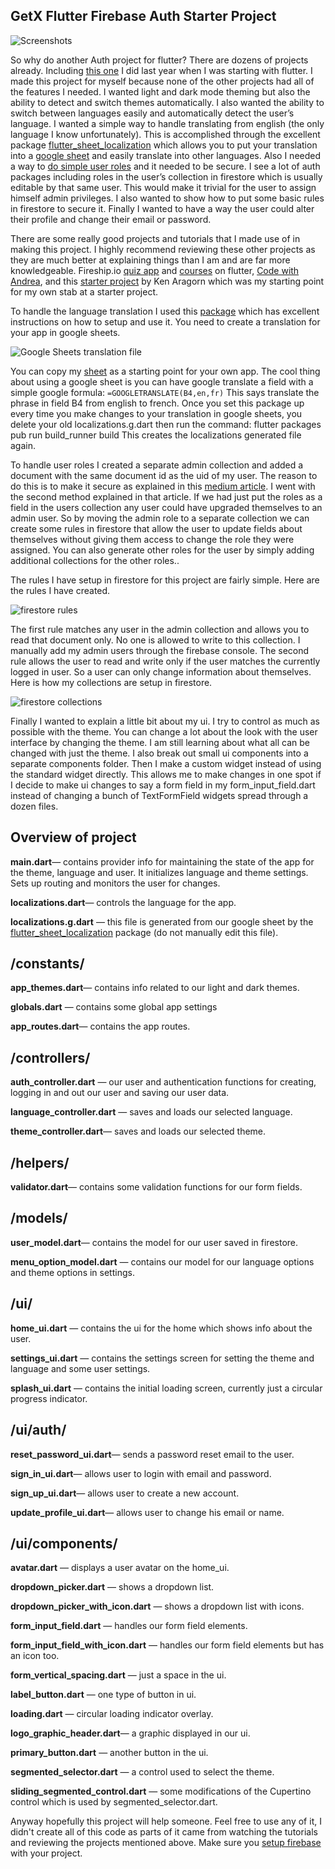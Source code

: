 ## GetX Flutter Firebase Auth Starter Project

![Screenshots](https://cdn-images-1.medium.com/max/4776/1*wOmpyN5Poy2Y7u4NMmpj9g.png)

So why do another Auth project for flutter? There are dozens of projects already. Including [this one](https://medium.com/@jeffmcmorris/flutter-auth-with-firebase-example-96b64375fff3) I did last year when I was starting with flutter. I made this project for myself because none of the other projects had all of the features I needed. I wanted light and dark mode theming but also the ability to detect and switch themes automatically. I also wanted the ability to switch between languages easily and automatically detect the user’s language. I wanted a simple way to handle translating from english (the only language I know unfortunately). This is accomplished through the excellent package [flutter_sheet_localization](https://github.com/aloisdeniel/flutter_sheet_localization) which allows you to put your translation into a [google sheet](https://docs.google.com/spreadsheets/d/1oS7iJ6ocrZBA53SxRfKF0CG9HAaXeKtzvsTBhgG4Zzk/edit#gid=0) and easily translate into other languages. Also I needed a way to [do simple user roles](https://medium.com/firebase-developers/patterns-for-security-with-firebase-group-based-permissions-for-cloud-firestore-72859cdec8f6) and it needed to be secure. I see a lot of auth packages including roles in the user’s collection in firestore which is usually editable by that same user. This would make it trivial for the user to assign himself admin privileges. I also wanted to show how to put some basic rules in firestore to secure it. Finally I wanted to have a way the user could alter their profile and change their email or password.

There are some really good projects and tutorials that I made use of in making this project. I highly recommend reviewing these other projects as they are much better at explaining things than I am and are far more knowledgeable. Fireship.io [quiz app](https://github.com/fireship-io/flutter-firebase-quizapp-course) and [courses](http://fireship.io) on flutter, [Code with Andrea](https://codewithandrea.com/), and this [starter project](https://github.com/KenAragorn/create_flutter_provider_app) by Ken Aragorn which was my starting point for my own stab at a starter project.

To handle the language translation I used this [package](https://github.com/aloisdeniel/flutter_sheet_localization) which has excellent instructions on how to setup and use it. You need to create a translation for your app in google sheets.

![Google Sheets translation file](https://cdn-images-1.medium.com/max/2000/1*7ltKsU-Tmn418km0gGDftA.png)

You can copy my [sheet](https://docs.google.com/spreadsheets/d/1oS7iJ6ocrZBA53SxRfKF0CG9HAaXeKtzvsTBhgG4Zzk/edit#gid=0) as a starting point for your own app. The cool thing about using a google sheet is you can have google translate a field with a simple google formula: `=GOOGLETRANSLATE(B4,en,fr)` This says translate the phrase in field B4 from english to french. Once you set this package up every time you make changes to your translation in google sheets, you delete your old localizations.g.dart then run the command: flutter packages pub run build_runner build This creates the localizations generated file again.

To handle user roles I created a separate admin collection and added a document with the same document id as the uid of my user. The reason to do this is to make it secure as explained in this [medium article](https://medium.com/firebase-developers/patterns-for-security-with-firebase-group-based-permissions-for-cloud-firestore-72859cdec8f6). I went with the second method explained in that article. If we had just put the roles as a field in the users collection any user could have upgraded themselves to an admin user. So by moving the admin role to a separate collection we can create some rules in firestore that allow the user to update fields about themselves without giving them access to change the role they were assigned. You can also generate other roles for the user by simply adding additional collections for the other roles..

The rules I have setup in firestore for this project are fairly simple. Here are the rules I have created.

![firestore rules](https://cdn-images-1.medium.com/max/2000/1*fug6buAigKDnzzXXxvAgMg.png)

The first rule matches any user in the admin collection and allows you to read that document only. No one is allowed to write to this collection. I manually add my admin users through the firebase console. The second rule allows the user to read and write only if the user matches the currently logged in user. So a user can only change information about themselves. Here is how my collections are setup in firestore.

![firestore collections](https://cdn-images-1.medium.com/max/2060/1*7xKVCWZggfwr7Y8KLs6z6g.png)

Finally I wanted to explain a little bit about my ui. I try to control as much as possible with the theme. You can change a lot about the look with the user interface by changing the theme. I am still learning about what all can be changed with just the theme. I also break out small ui components into a separate components folder. Then I make a custom widget instead of using the standard widget directly. This allows me to make changes in one spot if I decide to make ui changes to say a form field in my form_input_field.dart instead of changing a bunch of TextFormField widgets spread through a dozen files.

## **Overview of project**

**main.dart**— contains provider info for maintaining the state of the app for the theme, language and user. It initializes language and theme settings. Sets up routing and monitors the user for changes.

**localizations.dart**— controls the language for the app.

**localizations.g.dart** — this file is generated from our google sheet by the [flutter_sheet_localization](https://github.com/aloisdeniel/flutter_sheet_localization) package (do not manually edit this file).

## **/constants/**

**app_themes.dart**— contains info related to our light and dark themes.

**globals.dart** — contains some global app settings

**app_routes.dart**— contains the app routes.

## /controllers/

**auth_controller.dart** — our user and authentication functions for creating, logging in and out our user and saving our user data.

**language_controller.dart** — saves and loads our selected language.

**theme_controller.dart**— saves and loads our selected theme.

## /helpers/

**validator.dart**— contains some validation functions for our form fields.

## /models/

**user_model.dart**— contains the model for our user saved in firestore.

**menu_option_model.dart** — contains our model for our language options and theme options in settings.

## /ui/

**home_ui.dart** — contains the ui for the home which shows info about the user.

**settings_ui.dart** — contains the settings screen for setting the theme and language and some user settings.

**splash_ui.dart** — contains the initial loading screen, currently just a circular progress indicator.

## /ui/auth/

**reset_password_ui.dart**— sends a password reset email to the user.

**sign_in_ui.dart**— allows user to login with email and password.

**sign_up_ui.dart**— allows user to create a new account.

**update_profile_ui.dart**— allows user to change his email or name.

## /ui/components/

**avatar.dart** — displays a user avatar on the home_ui.

**dropdown_picker.dart** — shows a dropdown list.

**dropdown_picker_with_icon.dart** — shows a dropdown list with icons.

**form_input_field.dart** — handles our form field elements.

**form_input_field_with_icon.dart** — handles our form field elements but has an icon too.

**form_vertical_spacing.dart** — just a space in the ui.

**label_button.dart** — one type of button in ui.

**loading.dart** — circular loading indicator overlay.

**logo_graphic_header.dart**— a graphic displayed in our ui.

**primary_button.dart** — another button in the ui.

**segmented_selector.dart** — a control used to select the theme.

**sliding_segmented_control.dart** — some modifications of the Cupertino control which is used by segmented_selector.dart.

Anyway hopefully this project will help someone. Feel free to use any of it, I didn't create all of this code as parts of it came from watching the tutorials and reviewing the projects mentioned above. Make sure you [setup firebase](https://firebase.google.com/docs/flutter/setup?platform=android) with your project.

